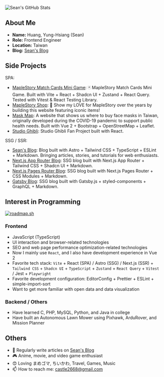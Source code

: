 ![Sean's GitHub Stats](https://github-readme-stats.vercel.app/api?username=castle2668&theme=react)

## About Me

* **Name:** Huang, Yung-Hsiang (Sean)
* **Role:** Frontend Engineer
* **Location:** Taiwan
* **Blog:** [Sean's Blog](https://www.seanhuang.dev)

## Side Projects

SPA:

* [MapleStory Match Cards Mini Game](https://github.com/castle2668/maplestory-match-cards-minigame): 🃏 MapleStory Match Cards Mini Game. Built with Vite + React + Shadcn UI + Zustand + React Query. Tested with Vitest & React Testing Library.
* [MapleStory Shop](https://github.com/castle2668/maplestory-shop): 🍁 Show my LOVE for MapleStory over the years by building this website featuring iconic items!
* [Mask Map](https://github.com/castle2668/mask-map): A website that shows us where to buy face masks in Taiwan, originally developed during the COVID-19 pandemic to support public health needs. Built with Vue 2 + Bootstrap + OpenStreetMap + Leaflet.
* [Studio Ghibli](https://github.com/castle2668/studio-ghibli): Studio Ghibli Fan Project built with React.

SSG / SSR:

* [Sean's Blog](https://github.com/castle2668/astro-blog): Blog built with Astro + Tailwind CSS + TypeScript + ESLint + Markdown. Bringing articles, stories, and tutorials for web enthusiasts.
* [Next.js App Router Blog](https://github.com/castle2668/next-app-router-blog): SSG blog built with Next.js App Router + Tailwind CSS + Shadcn UI + Markdown.
* [Next.js Pages Router Blog](https://github.com/castle2668/next-pages-router-blog): SSG blog built with Next.js Pages Router + CSS Modules + Markdown.
* [Gatsby Blog](https://github.com/castle2668/gatsby-blog): SSG blog built with Gatsby.js + styled-components + GraphQL + Markdown.

## Interest in Programming

[![roadmap.sh](https://roadmap.sh/card/wide/65fbda486deb533d6e0244c9?variant=dark)](https://roadmap.sh)

### Frontend

* JavaScript (TypeScript)
* UI interaction and browser-related technologies
* SEO and web page performance optimization-related technologies
* Now I mainly use `React`, and I also have development experience in Vue 2
* Favorite tech stack: `Vite` + React (SPA) / Astro (SSG) / Next.js (SSR) + `Tailwind CSS` + `Shadcn UI` + `TypeScript` + `Zustand` + `React Query` + `Vitest` / Jest + `Playwright`
* Favorite development configuration: EditorConfig + Prettier + ESLint + simple-import-sort
* Want to get more familiar with open data and data visualization

### Backend / Others

* Have learned C, PHP, MySQL, Python, and Java in college
* Have built an Autonomous Lawn Mower using Pixhawk, ArduRover, and Mission Planner
  
## Others

* 📝 Regularly write articles on [Sean's Blog](https://www.seanhuang.dev)
* 🎮 Anime, movie, and video game enthusiast
* 😍 Loving まめゴマ, ちいかわ, Travel, Games, Music
* 📫 How to reach me: castle2668@gmail.com
